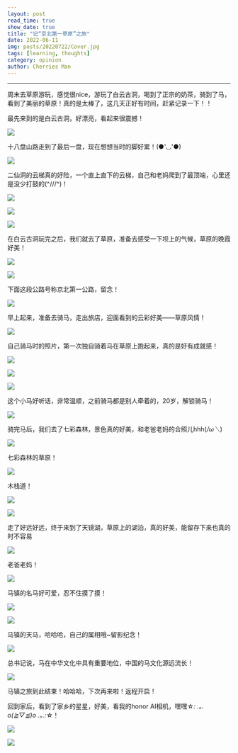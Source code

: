 ```yaml
---
layout: post
read_time: true
show_date: true
title: "记“京北第一草原”之旅"
date: 2022-06-11
img: posts/20220722/Cover.jpg
tags: [learning, thoughts]
category: opinion
author: Cherries Man
---
```


---

周末去草原游玩，感觉很nice，游玩了白云古洞，喝到了正宗的奶茶，骑到了马，看到了美丽的草原！真的是太棒了，这几天正好有时间，赶紧记录一下！！

最先来到的是白云古洞，好漂亮，看起来很震撼！

![](../assets/img/posts/20220722/一线天.jpg)

十八盘山路走到了最后一盘，现在想想当时的脚好累！(●'◡'●)

![](../assets/img/posts/20220722/十八盘.jpg)

二仙洞的云梯真的好险，一个直上直下的云梯，自己和老妈爬到了最顶端，心里还是没少打鼓的(^///^)！

![](../assets/img/posts/20220722/二仙洞的云梯1.jpg)

![](../assets/img/posts/20220722/二仙洞云梯2.jpg)

![](../assets/img/posts/20220722/二仙洞云梯3.jpg)

在白云古洞玩完之后，我们就去了草原，准备去感受一下坝上的气候，草原的晚霞好美！

![](../assets/img/posts/20220722/京北第一草原1.jpg)

![](../assets/img/posts/20220722/京北第一草原2.jpg)

下面这段公路号称京北第一公路，留念！

![](../assets/img/posts/20220722/京北第一天路.jpg)

早上起来，准备去骑马，走出旅店，迎面看到的云彩好美——草原风情！

![](../assets/img/posts/20220722/草原的云彩.jpg)

自己骑马时的照片，第一次独自骑着马在草原上跑起来，真的是好有成就感！

![](../assets/img/posts/20220722/草原骑马1.jpg)

![](../assets/img/posts/20220722/草原骑马2.jpg)

![](../assets/img/posts/20220722/草原骑马3.jpg)

这个小马好听话，非常温顺，之前骑马都是别人牵着的，20岁，解锁骑马！

![](../assets/img/posts/20220722/俺骑的小马.jpg)

骑完马后，我们去了七彩森林，景色真的好美，和老爸老妈的合照儿hhh(*/ω＼*)

![](../assets/img/posts/20220722/和老爸老妈的合影.jpg)

七彩森林的草原！

![](../assets/img/posts/20220722/七彩森林的草原.jpg)

木栈道！

![](../assets/img/posts/20220722/七彩森林的木栈道1.jpg)

![](../assets/img/posts/20220722/七彩森林的木栈道2.jpg)

走了好远好远，终于来到了天镜湖，草原上的湖泊，真的好美，能留存下来也真的时不容易

![](../assets/img/posts/20220722/天镜湖好美.jpg)

老爸老妈！

![](../assets/img/posts/20220722/天镜湖真的好漂亮.jpg)

马镇的名马好可爱，忍不住摸了摸！

![](../assets/img/posts/20220722/马镇的马展馆1.jpg)

![](../assets/img/posts/20220722/马镇的马展馆2.jpg)

马镇的天马，哈哈哈，自己的属相哦~留影纪念！

![](../assets/img/posts/20220722/马镇的天马.jpg)

总书记说，马在中华文化中具有重要地位，中国的马文化源远流长！

![](../assets/img/posts/20220722/中国马.jpg)

马镇之旅到此结束！哈哈哈，下次再来啦！返程开启！

回到家后，看到了家乡的星星，好美，看我的honor AI相机，嘿嘿☆*: .｡. o(≧▽≦)o .｡.:*☆！

![](../assets/img/posts/20220722/老家的星星1.jpg)

![](../assets/img/posts/20220722/老家的星星好美1.jpg)

